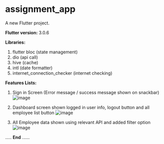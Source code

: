 # assignment_app

A new Flutter project.

**Flutter version:** 3.0.6

**Libraries:** 
   1. flutter bloc (state management)
   2. dio (api call)
   3. hive (cache)
   4. intl (date formatter)
   5. internet_connection_checker (internet checking)

**Features Lists:**

1. Sign in Screen (Error message / success message shown on snackbar)
![image](https://github.com/hprity60/pos_app/assets/104090144/feeecf10-7879-406c-9e14-d69b1235b99c)


2. Dashboard screen shown logged in user info, logout button and all employee list button
![image](https://github.com/hprity60/pos_app/assets/104090144/438fa72d-8c20-471d-b66d-ca6059d626a5)


3. All Employee data shown using relevant API and added filter option 
![image](https://github.com/hprity60/pos_app/assets/104090144/f9e521e7-d3f2-49f8-a278-942a9d18ae14)


..... **End** ......
